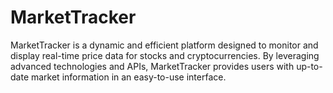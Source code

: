 # MarketTracker
MarketTracker is a dynamic and efficient platform designed to monitor and display real-time price data for stocks and cryptocurrencies. By leveraging advanced technologies and APIs, MarketTracker provides users with up-to-date market information in an easy-to-use interface.

